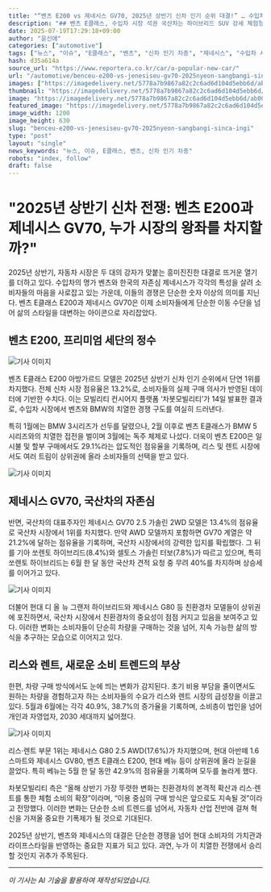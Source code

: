 ```yaml
---
title: "“벤츠 E200 vs 제네시스 GV70, 2025년 상반기 신차 인기 순위 대결!” … 수입차·국산차 시장의 주인공은?"
description: "## 벤츠 E클래스, 수입차 시장 석권 국산차는 하이브리드 SUV 강세 체험형 소비 확대, 리스·렌트 급증 ..."
date: 2025-07-19T17:29:18+09:00
author: "윤신애"
categories: ["automotive"]
tags: ["뉴스", "이슈", "E클래스", "벤츠", "신차 인기 차종", "제네시스", "수입차 시장", "하이브리드 SUV"]
hash: d35a614a
source_url: "https://www.reportera.co.kr/car/a-popular-new-car/"
url: "/automotive/benceu-e200-vs-jenesiseu-gv70-2025nyeon-sangbangi-sinca-ingi/"
images: ["https://imagedelivery.net/5778a7b9867a82c2c6ad6d104d5ebb6d/ab0022d9-ffd9-416d-b6cf-a04154549000", "https://imagedelivery.net/5778a7b9867a82c2c6ad6d104d5ebb6d/0ea583bd-f5b0-4ac9-e4c4-774206115900", "https://imagedelivery.net/5778a7b9867a82c2c6ad6d104d5ebb6d/b86a4dcd-0044-4fe3-b2e4-704cc4c70b00", "https://imagedelivery.net/5778a7b9867a82c2c6ad6d104d5ebb6d/cd3eff93-4391-4cfa-f934-56898dbfb900"]
thumbnail: "https://imagedelivery.net/5778a7b9867a82c2c6ad6d104d5ebb6d/ab0022d9-ffd9-416d-b6cf-a04154549000"
image: "https://imagedelivery.net/5778a7b9867a82c2c6ad6d104d5ebb6d/ab0022d9-ffd9-416d-b6cf-a04154549000"
featured_image: "https://imagedelivery.net/5778a7b9867a82c2c6ad6d104d5ebb6d/ab0022d9-ffd9-416d-b6cf-a04154549000"
image_width: 1200
image_height: 630
slug: "benceu-e200-vs-jenesiseu-gv70-2025nyeon-sangbangi-sinca-ingi"
type: "post"
layout: "single"
news_keywords: "뉴스, 이슈, E클래스, 벤츠, 신차 인기 차종"
robots: "index, follow"
draft: false
---
```


# "2025년 상반기 신차 전쟁: 벤츠 E200과 제네시스 GV70, 누가 시장의 왕좌를 차지할까?"

2025년 상반기, 자동차 시장은 두 대의 강자가 맞붙는 흥미진진한 대결로 뜨거운 열기를 더하고 있다. 수입차의 명가 벤츠와 한국의 자존심 제네시스가 각각의 특성을 살려 소비자들의 마음을 사로잡고 있는 가운데, 이들의 경쟁은 단순한 숫자 이상의 의미를 지닌다. 벤츠 E클래스 E200과 제네시스 GV70은 이제 소비자들에게 단순한 이동 수단을 넘어 삶의 스타일을 대변하는 아이콘으로 자리잡았다.

## 벤츠 E200, 프리미엄 세단의 정수


![기사 이미지](https://imagedelivery.net/5778a7b9867a82c2c6ad6d104d5ebb6d/0ea583bd-f5b0-4ac9-e4c4-774206115900)


벤츠 E클래스 E200 아방가르드 모델은 2025년 상반기 신차 인기 순위에서 단연 1위를 차지했다. 전체 신차 시장 점유율은 13.2%로, 소비자들의 실제 구매 의사가 반영된 데이터에 기반한 수치다. 이는 모빌리티 컨시어지 플랫폼 ‘차봇모빌리티’가 14일 발표한 결과로, 수입차 시장에서 벤츠와 BMW의 치열한 경쟁 구도를 여실히 드러낸다.

특히 1월에는 BMW 3시리즈가 선두를 달렸으나, 2월 이후로 벤츠 E클래스가 BMW 5시리즈와의 치열한 접전을 벌이며 3월에는 독주 체제로 나섰다. 더욱이 벤츠 E200은 일시불 및 할부 구매에서도 29.1%라는 압도적인 점유율을 기록하며, 리스 및 렌트 시장에서도 여러 트림이 상위권에 올라 소비자들의 선택을 받고 있다.


![기사 이미지](https://imagedelivery.net/5778a7b9867a82c2c6ad6d104d5ebb6d/cd3eff93-4391-4cfa-f934-56898dbfb900)


## 제네시스 GV70, 국산차의 자존심

반면, 국산차의 대표주자인 제네시스 GV70 2.5 가솔린 2WD 모델은 13.4%의 점유율로 국산차 시장에서 1위를 차지했다. 만약 AWD 모델까지 포함하면 GV70 계열은 약 21.2%에 달하는 점유율을 기록하며, 국산차 시장에서의 강력한 입지를 확립했다. 그 뒤를 기아 쏘렌토 하이브리드(8.4%)와 셀토스 가솔린 터보(7.8%)가 따르고 있으며, 특히 쏘렌토 하이브리드는 6월 한 달 동안 국산차 견적 요청 중 무려 40%를 차지하며 상승세를 이어가고 있다.


![기사 이미지](https://imagedelivery.net/5778a7b9867a82c2c6ad6d104d5ebb6d/b86a4dcd-0044-4fe3-b2e4-704cc4c70b00)


더불어 현대 디 올 뉴 그랜저 하이브리드와 제네시스 G80 등 친환경차 모델들이 상위권에 포진하면서, 국산차 시장에서 친환경차의 중요성이 점점 커지고 있음을 보여주고 있다. 이러한 변화는 소비자들이 단순히 차량을 구매하는 것을 넘어, 지속 가능한 삶의 방식을 추구하는 모습으로 이어지고 있다.

## 리스와 렌트, 새로운 소비 트렌드의 부상

한편, 차량 구매 방식에서도 눈에 띄는 변화가 감지된다. 초기 비용 부담을 줄이면서도 원하는 차량을 경험하고자 하는 소비자들의 수요가 리스와 렌트 시장의 급성장을 이끌고 있다. 5월과 6월에는 각각 40.9%, 38.7%의 증가율을 기록하며, 소비층이 법인을 넘어 개인과 자영업자, 2030 세대까지 넓어졌다.


![기사 이미지](https://imagedelivery.net/5778a7b9867a82c2c6ad6d104d5ebb6d/ab0022d9-ffd9-416d-b6cf-a04154549000)


리스·렌트 부문 1위는 제네시스 G80 2.5 AWD(17.6%)가 차지했으며, 현대 아반떼 1.6 스마트와 제네시스 GV80, 벤츠 E클래스 E200, 현대 베뉴 등이 상위권에 올라 눈길을 끌었다. 특히 베뉴는 5월 한 달 동안 42.9%의 점유율을 기록하며 모두를 놀라게 했다.

차봇모빌리티 측은 “올해 상반기 가장 뚜렷한 변화는 친환경차의 본격적 확산과 리스·렌트를 통한 체험 소비의 확장”이라며, “이용 중심의 구매 방식은 앞으로도 지속될 것”이라고 전망했다. 이러한 변화는 단순한 소비 트렌드를 넘어서, 자동차 산업 전반에 걸쳐 혁신을 가져올 중요한 기폭제가 될 것으로 기대된다. 

2025년 상반기, 벤츠와 제네시스의 대결은 단순한 경쟁을 넘어 현대 소비자의 가치관과 라이프스타일을 반영하는 중요한 지표가 되고 있다. 과연, 누가 이 치열한 전쟁에서 승리할 것인지 귀추가 주목된다.

---
*이 기사는 AI 기술을 활용하여 재작성되었습니다.*
